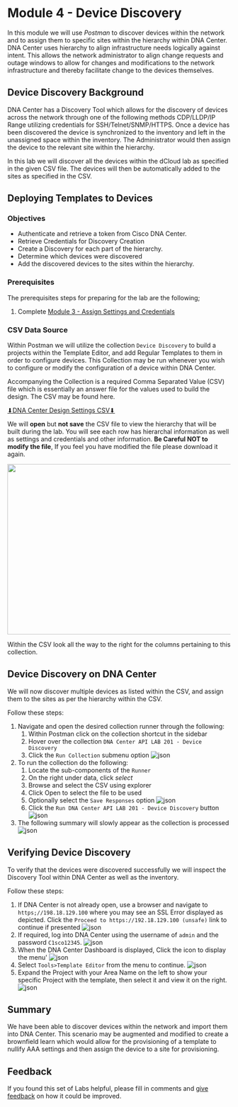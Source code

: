 # Module 4 - Device Discovery
In this module we will use *Postman* to discover devices within the network and to assign them to specific sites within the hierarchy within DNA Center. DNA Center uses hierarchy to align infrastructure needs logically against intent. This allows the network administrator to align change requests and outage windows to allow for changes and modifications to the network infrastructure and thereby facilitate change to the devices themselves.

## Device Discovery Background
DNA Center has a Discovery Tool which allows for the discovery of devices across the network through one of the following methods CDP/LLDP/IP Range utilizing credentials for SSH/Telnet/SNMP/HTTPS. Once a device has been discovered the device is synchronized to the inventory and left in the unassigned space within the inventory. The Administrator would then assign the device to the relevant site within the hierarchy. 

In this lab we will discover all the devices within the dCloud lab as specified in the given CSV file. The devices will then be automatically added to the sites as specified in the CSV.

## Deploying Templates to Devices
### Objectives
- Authenticate and retrieve a token from Cisco DNA Center.
- Retrieve Credentials for Discovery Creation
- Create a Discovery for each part of the hierarchy.
- Determine which devices were discovered
- Add the discovered devices to the sites within the hierarchy.

### Prerequisites
The prerequisites steps for preparing for the lab are the following;
1. Complete [Module 3 - Assign Settings and Credentials](./module3-settings.md)

### CSV Data Source
Within Postman we will utilize the collection `Device Discovery` to build a projects within the Template Editor, and add Regular Templates to them in order to configure devices. This Collection may be run whenever you wish to configure or modify the configuration of a device within DNA Center. 

Accompanying the Collection is a required Comma Separated Value (CSV) file which is essentially an answer file for the values used to build the design. The CSV may be found here. 

<a href="https://minhaskamal.github.io/DownGit/#/home?url=https://github.com/kebaldwi/DNAC-TEMPLATES/tree/master/LABS/LAB9-Rest-API-Orchestration/csv/DNAC-Design-Settings.csv" target="_blank">⬇︎DNA Center Design Settings CSV⬇︎</a>

We will **open** but **not save** the CSV file to view the hierarchy that will be built during the lab. You will see each row has hierarchal information as well as settings and credentials and other information. **Be Careful NOT to modify the file**, If you feel you have modified the file please download it again.

<p align="center"><img src="./images/csv.png" width="800" height="385"></p>

Within the CSV look all the way to the right for the columns pertaining to this collection.

## Device Discovery on DNA Center 
We will now discover multiple devices as listed within the CSV, and assign them to the sites as per the hierarchy within the CSV.

Follow these steps:

1. Navigate and open the desired collection runner through the following:
   1. Within Postman click on the collection shortcut in the sidebar
   2. Hover over the collection `DNA Center API LAB 201 - Device Discovery`
   3. Click the `Run Collection` submenu option
      ![json](./images/Postman-Collection-Discovery.png?raw=true "Import JSON")
2. To run the collection do the following:
   1. Locate the sub-components of the `Runner`
   2. On the right under data, click *select* 
   3. Browse and select the CSV using explorer
   4. Click Open to select the file to be used
   5. Optionally select the `Save Responses` option
      ![json](./images/Postman-Collection-Discovery-Run-CSV.png?raw=true "Import JSON")
   6. Click  the `Run DNA Center API LAB 201 - Device Discovery` button
      ![json](./images/Postman-Collection-Discovery-Runner.png?raw=true "Import JSON")
3. The following summary will slowly appear as the collection is processed
   ![json](./images/Postman-Collection-Discovery-Summary.png?raw=true "Import JSON")

## Verifying Device Discovery 
To verify that the devices were discovered successfully we will inspect the Discovery Tool within DNA Center as well as the inventory.

Follow these steps:

1. If DNA Center is not already open, use a browser and navigate to `https;//198.18.129.100` where you may see an SSL Error displayed as depicted. Click the `Proceed to https://192.18.129.100 (unsafe)` link to continue if presented
![json](./images/DNAC-SSLERROR.png?raw=true "Import JSON")
2. If required, log into DNA Center using the username of `admin` and the password `C1sco12345`.
![json](./images/DNAC-Login.png?raw=true "Import JSON")
3. When the DNA Center Dashboard is displayed, Click the  icon to display the menu'
![json](./images/DNAC-Menu.png?raw=true "Import JSON")
4. Select `Tools>Template Editor` from the menu to continue.
![json](./images/DNAC-Menu-TemplateEditor.png?raw=true "Import JSON")
5. Expand the Project with your Area Name on the left to show your specific Project with the template, then select it and view it on the right.
![json](./images/DNAC-TemplateEditor-Discovery-Verify.gif?raw=true "Import JSON")

## Summary
We have been able to discover devices within the network and import them into DNA Center. This scenario may be augmented and modified to create a brownfield learn which would allow for the provisioning of a template to nullify AAA settings and then assign the device to a site for provisioning.

## Feedback
If you found this set of Labs helpful, please fill in comments and [give feedback](https://app.smartsheet.com/b/form/f75ce15c2053435283a025b1872257fe) on how it could be improved.